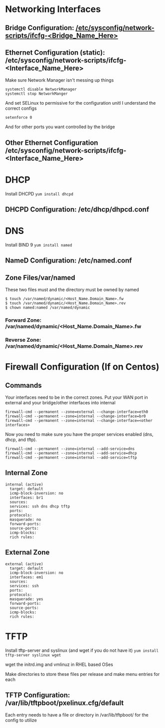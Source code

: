 # Networking Interfaces

## Bridge Configuration:  [/etc/sysconfig/network-scripts/ifcfg-<Bridge_Name_Here>](bridge_conf)

## Ethernet Configuration (static):  /etc/sysconfig/network-scripts/ifcfg-<Interface_Name_Here>
Make sure Network Manager isn't messing up things
```
systemctl disable NetworkManager
systemctl stop NetworkManger
```
And set SELinux to permissive for the configuration unitl I understand the correct configs
```
setenforce 0

```
And for other ports you want controlled by the bridge
## Other Ethernet Configuration /etc/sysconfig/network-scripts/ifcfg-<Interface_Name_Here>

# DHCP

Install DHCPD
``` yum install dhcpd ```
## DHCPD Configuration:  /etc/dhcp/dhpcd.conf

# DNS

Install BIND 9
``` yum install named ```
## NameD Configuration: /etc/named.conf

## Zone Files/var/named

These two files must and the directory must be owned by named

```
$ touch /var/named/dynamic/<Host_Name.Domain_Name>.fw
$ touch /var/named/dynamic/<Host_Name.Domain_Name>.rev
$ chown named:named /var/named/dynamic
```

### Forward Zone: /var/named/dynamic/<Host_Name.Domain_Name>.fw

### Reverse Zone: /var/named/dynamic/<Host_Name.Domain_Name>.rev

# Firewall Configuration (If on Centos)

## Commands

Your interfaces need to be in the correct zones.  Put your WAN port in external and your bridge/other interfaces into internal

``` 
firewall-cmd --permanent --zone=external --change-interface=eth0 
firewall-cmd --permanent --zone=internal --change-interface=br0
firewall-cmd --permanent --zone=internal --change-interface=<other interfaces> 
```
Now you need to make sure you have the proper services enabled (dns, dhcp, and tftp).
``` 
firewall-cmd --permanent --zone=internal --add-service=dns 
firewall-cmd --permanent --zone=internal --add-service=dhcp
firewall-cmd --permanent --zone=internal --add-service=tftp
```

## Internal Zone
```
internal (active)
  target: default
  icmp-block-inversion: no
  interfaces: br1
  sources: 
  services: ssh dns dhcp tftp
  ports: 
  protocols: 
  masquerade: no
  forward-ports: 
  source-ports: 
  icmp-blocks: 
  rich rules:
```

## External Zone

```
external (active)
  target: default
  icmp-block-inversion: no
  interfaces: em1
  sources: 
  services: ssh
  ports: 
  protocols: 
  masquerade: yes
  forward-ports: 
  source-ports: 
  icmp-blocks: 
  rich rules:
```
  
# TFTP
Install tftp-server and syslinux (and wget if you do not have it)
``` yum install tftp-server syslinux wget ```

wget the initrd.img and vmlinuz in RHEL based OSes

Make directories to store these files per release and make menu entries for each

## TFTP Configuration: /var/lib/tftpboot/pxelinux.cfg/default
Each entry needs to have a file or directory in /var/lib/tftpboot/ for the config to utilize
